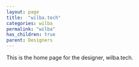 ```yaml
---
layout: page
title:  "wilba.tech"
categories: wilba
permalink: "wilba"
has_children: true
parent: Designers
---
```

This is the home page for the designer, wilba.tech.
